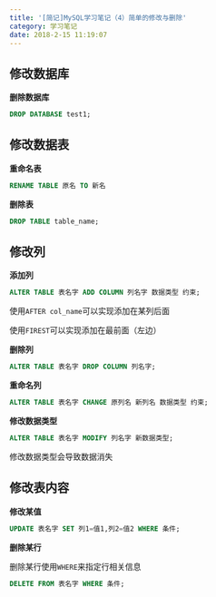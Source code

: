 ```yaml
---
title: '[简记]MySQL学习笔记（4）简单的修改与删除'
category: 学习笔记
date: 2018-2-15 11:19:07
---
```


## 修改数据库

**删除数据库**

```sql
DROP DATABASE test1;
```

## 修改数据表

**重命名表**

```sql
RENAME TABLE 原名 TO 新名
```

**删除表**

```sql
DROP TABLE table_name;
```

## 修改列

**添加列**

```sql
ALTER TABLE 表名字 ADD COLUMN 列名字 数据类型 约束;
```

使用`AFTER col_name`可以实现添加在某列后面

使用`FIREST`可以实现添加在最前面（左边）

**删除列**

```sql
ALTER TABLE 表名字 DROP COLUMN 列名字;
```

**重命名列**

```sql
ALTER TABLE 表名字 CHANGE 原列名 新列名 数据类型 约束;
```

**修改数据类型**

```sql
ALTER TABLE 表名字 MODIFY 列名字 新数据类型;
```

修改数据类型会导致数据消失

## 修改表内容

**修改某值**

```sql
UPDATE 表名字 SET 列1=值1,列2=值2 WHERE 条件;
```

**删除某行**

删除某行使用`WHERE`来指定行相关信息

```sql
DELETE FROM 表名字 WHERE 条件;
```
